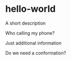 # hello-world
A short description

Who calling my phone?

Just additional information

Do we need a conformation?
